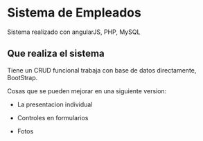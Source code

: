 # Sistema de Empleados
Sistema realizado con angularJS, PHP, MySQL

Que realiza el sistema
--------------
Tiene un CRUD funcional trabaja con base de datos directamente, BootStrap.

Cosas que se pueden mejorar en una siguiente version:

  * La presentacion individual

  * Controles en formularios

  * Fotos
